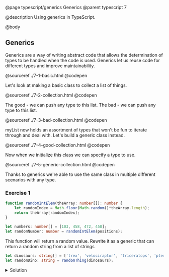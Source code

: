 @page typescript/generics Generics
@parent typescript 7

@description Using generics in TypeScript. 

@body

## Generics

Generics are a way of writing abstract code that allows the determination of types to be handled when the code is used. Generics let us reuse code for different types and improve maintainability.

@sourceref ./7-1-basic.html
@codepen

Let's look at making a basic class to collect a list of things.

@sourceref ./7-2-collection.html
@codepen

The good - we can push any type to this list. The bad - we can push any type to this list.

@sourceref ./7-3-bad-collection.html
@codepen

myList now holds an assortment of types that won't be fun to iterate through and deal with. Let's build a generic class instead.

@sourceref ./7-4-good-collection.html
@codepen

Now when we initialize this class we can specify a type to use.

@sourceref ./7-5-generic-collection.html
@codepen

Thanks to generics we're able to use the same class in multiple different scenarios with any type.

### Exercise 1

```typescript
function randomIntElem(theArray: number[]): number {
    let randomIndex = Math.floor(Math.random()*theArray.length);
    return theArray[randomIndex];
}
 
let numbers: number[] = [103, 458, 472, 458];
let randomNumber: number = randomIntElem(positions);
```

This function will return a random value. Rewrite it as a generic that can return a random string from a list of strings

```typescript
let dinosaurs: string[] = ['trex', 'velociraptor', 'triceratops', 'pterodactyl'];
let randomDino: string = randomThing(dinosaurs);
```


<details>
<summary>Solution</summary>
```typescript

function randomThing<T>(anArray: T[]): T {
  let randomIndex = Math.floor(Math.random()*anArray.length);
  return anArray[randomIndex];
}
let dinosaurs: string[] = ['trex', 'velociraptor', 'triceratops', 'pterodactyl'];
let randomDino: string = randomThing(dinosaurs);
```
</details>